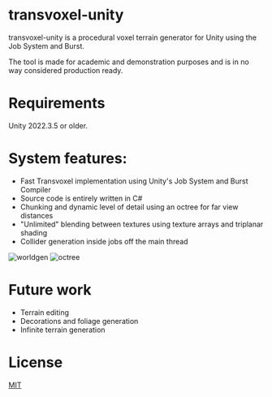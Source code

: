 # transvoxel-unity
transvoxel-unity is a procedural voxel terrain generator for Unity using the Job System and Burst.

The tool is made for academic and demonstration purposes and is in no way considered production ready.

# Requirements
Unity 2022.3.5 or older.

# System features:
- Fast Transvoxel implementation using Unity's Job System and Burst Compiler
- Source code is entirely written in C#
- Chunking and dynamic level of detail using an octree for far view distances
- "Unlimited" blending between textures using texture arrays and triplanar shading
- Collider generation inside jobs off the main thread
  
![worldgen](https://github.com/bbQsauce5/transvoxel-unity/assets/52680084/b4e3876d-d79f-4c39-a4fd-526c1ee7c270)
![octree](https://github.com/bbQsauce5/transvoxel-unity/assets/52680084/24232c50-1413-4018-803f-ef3166cf8320)

# Future work
- Terrain editing
- Decorations and foliage generation
- Infinite terrain generation

# License
[MIT](https://github.com/bbQsauce5/transvoxel-unity/blob/main/LICENSE)

